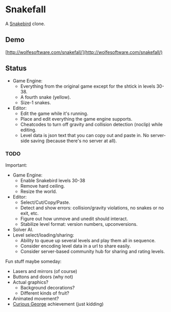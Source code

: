 # Snakefall

A [Snakebird](http://snakebird.noumenongames.com/) clone.

## Demo

[http://wolfesoftware.com/snakefall/](http://wolfesoftware.com/snakefall/)

## Status

* Game Engine:
  * Everything from the original game except for the shtick in levels 30-38.
  * A fourth snake (yellow).
  * Size-1 snakes.
* Editor:
  * Edit the game while it's running.
  * Place and edit everything the game engine supports.
  * Cheatcodes to turn off gravity and collision detection (noclip) while editing.
  * Level data is json text that you can copy out and paste in. No server-side saving (because there's no server at all).

### TODO

Important:

* Game Engine:
  * Enable Snakebird levels 30-38
  * Remove hard ceiling.
  * Resize the world.
* Editor:
  * Select/Cut/Copy/Paste.
  * Detect and show errors: collision/gravity violations, no snakes or no exit, etc.
  * Figure out how unmove and unedit should interact.
  * Stabilize level format: version numbers, upconversions.
* Solver AI.
* Level select/loading/sharing:
  * Ability to queue up several levels and play them all in sequence.
  * Consider encoding level data in a url to share easily.
  * Consider server-based community hub for sharing and rating levels.

Fun stuff maybe someday:

 * Lasers and mirrors (of course)
 * Buttons and doors (why not)
 * Actual graphics?
   * Background decorations?
   * Different kinds of fruit?
 * Animated movement?
 * [Curious George](http://steamcommunity.com/stats/357300/achievements) achievement (just kidding)
